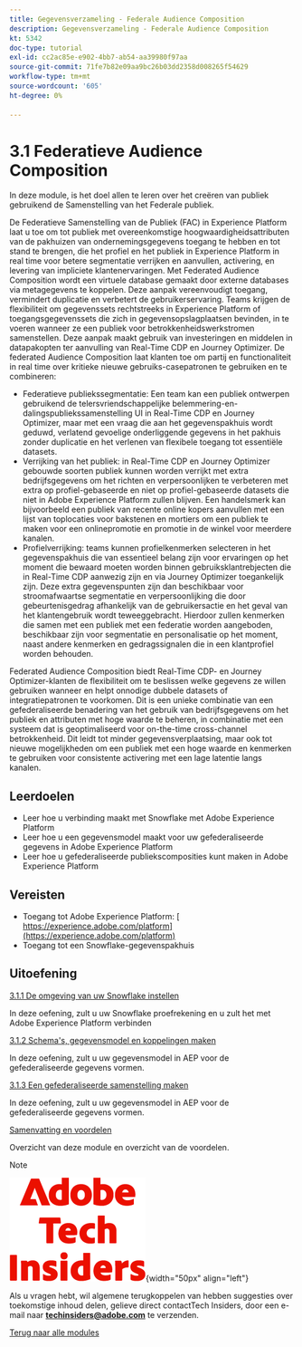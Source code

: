 ```yaml
---
title: Gegevensverzameling - Federale Audience Composition
description: Gegevensverzameling - Federale Audience Composition
kt: 5342
doc-type: tutorial
exl-id: cc2ac85e-e902-4bb7-ab54-aa39980f97aa
source-git-commit: 71fe7b82e09aa9bc26b03dd2358d008265f54629
workflow-type: tm+mt
source-wordcount: '605'
ht-degree: 0%

---
```


# 3.1 Federatieve Audience Composition

In deze module, is het doel allen te leren over het creëren van publiek gebruikend de Samenstelling van het Federale publiek.

De Federatieve Samenstelling van de Publiek (FAC) in Experience Platform laat u toe om tot publiek met overeenkomstige hoogwaardigheidsattributen van de pakhuizen van ondernemingsgegevens toegang te hebben en tot stand te brengen, die het profiel en het publiek in Experience Platform in real time voor betere segmentatie verrijken en aanvullen, activering, en levering van impliciete klantenervaringen. Met Federated Audience Composition wordt een virtuele database gemaakt door externe databases via metagegevens te koppelen. Deze aanpak vereenvoudigt toegang, vermindert duplicatie en verbetert de gebruikerservaring. Teams krijgen de flexibiliteit om gegevenssets rechtstreeks in Experience Platform of toegangsgegevenssets die zich in gegevensopslagplaatsen bevinden, in te voeren wanneer ze een publiek voor betrokkenheidswerkstromen samenstellen. Deze aanpak maakt gebruik van investeringen en middelen in datapakopten ter aanvulling van Real-Time CDP en Journey Optimizer. De federated Audience Composition laat klanten toe om partij en functionaliteit in real time over kritieke nieuwe gebruiks-casepatronen te gebruiken en te combineren:

- Federatieve publiekssegmentatie: Een team kan een publiek ontwerpen gebruikend de telersvriendschappelijke belemmering-en-dalingspubliekssamenstelling UI in Real-Time CDP en Journey Optimizer, maar met een vraag die aan het gegevenspakhuis wordt geduwd, verlatend gevoelige onderliggende gegevens in het pakhuis zonder duplicatie en het verlenen van flexibele toegang tot essentiële datasets.
- Verrijking van het publiek: in Real-Time CDP en Journey Optimizer gebouwde soorten publiek kunnen worden verrijkt met extra bedrijfsgegevens om het richten en verpersoonlijken te verbeteren met extra op profiel-gebaseerde en niet op profiel-gebaseerde datasets die niet in Adobe Experience Platform zullen blijven. Een handelsmerk kan bijvoorbeeld een publiek van recente online kopers aanvullen met een lijst van toplocaties voor bakstenen en mortiers om een publiek te maken voor een onlinepromotie en promotie in de winkel voor meerdere kanalen.
- Profielverrijking: teams kunnen profielkenmerken selecteren in het gegevenspakhuis die van essentieel belang zijn voor ervaringen op het moment die bewaard moeten worden binnen gebruiksklantrebjecten die in Real-Time CDP aanwezig zijn en via Journey Optimizer toegankelijk zijn. Deze extra gegevenspunten zijn dan beschikbaar voor stroomafwaartse segmentatie en verpersoonlijking die door gebeurtenisgedrag afhankelijk van de gebruikersactie en het geval van het klantengebruik wordt teweeggebracht. Hierdoor zullen kenmerken die samen met een publiek met een federatie worden aangeboden, beschikbaar zijn voor segmentatie en personalisatie op het moment, naast andere kenmerken en gedragssignalen die in een klantprofiel worden behouden.

Federated Audience Composition biedt Real-Time CDP- en Journey Optimizer-klanten de flexibiliteit om te beslissen welke gegevens ze willen gebruiken wanneer en helpt onnodige dubbele datasets of integratiepatronen te voorkomen. Dit is een unieke combinatie van een gefederaliseerde benadering van het gebruik van bedrijfsgegevens om het publiek en attributen met hoge waarde te beheren, in combinatie met een systeem dat is geoptimaliseerd voor on-the-time cross-channel betrokkenheid. Dit leidt tot minder gegevensverplaatsing, maar ook tot nieuwe mogelijkheden om een publiek met een hoge waarde en kenmerken te gebruiken voor consistente activering met een lage latentie langs kanalen.

## Leerdoelen

- Leer hoe u verbinding maakt met Snowflake met Adobe Experience Platform
- Leer hoe u een gegevensmodel maakt voor uw gefederaliseerde gegevens in Adobe Experience Platform
- Leer hoe u gefederaliseerde publiekscomposities kunt maken in Adobe Experience Platform

## Vereisten

- Toegang tot Adobe Experience Platform: [ https://experience.adobe.com/platform](https://experience.adobe.com/platform)
- Toegang tot een Snowflake-gegevenspakhuis

## Uitoefening

[3.1.1 De omgeving van uw Snowflake instellen](./ex1.md)

In deze oefening, zult u uw Snowflake proefrekening en u zult het met Adobe Experience Platform verbinden

[3.1.2 Schema&#39;s, gegevensmodel en koppelingen maken](./ex2.md)

In deze oefening, zult u uw gegevensmodel in AEP voor de gefederaliseerde gegevens vormen.

[3.1.3 Een gefederaliseerde samenstelling maken](./ex3.md)

In deze oefening, zult u uw gegevensmodel in AEP voor de gefederaliseerde gegevens vormen.

[Samenvatting en voordelen](./summary.md)

Overzicht van deze module en overzicht van de voordelen.

>[!NOTE]
>
>![ Indexen van de Tech ](./../../../assets/images/techinsiders.png){width="50px" align="left"}
>
>Als u vragen hebt, wil algemene terugkoppelen van hebben suggesties over toekomstige inhoud delen, gelieve direct contactTech Insiders, door een e-mail naar **techinsiders@adobe.com** te verzenden.

[Terug naar alle modules](../../../overview.md)
